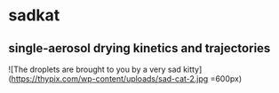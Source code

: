 # sadkat
## single-aerosol drying kinetics and trajectories

![The droplets are brought to you by a very sad kitty](https://thypix.com/wp-content/uploads/sad-cat-2.jpg =600px)
